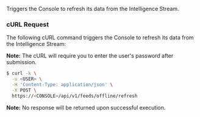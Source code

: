 Triggers the Console to refresh its data from the Intelligence Stream.

### cURL Request

The following cURL command triggers the Console to refresh its data from the Intelligence Stream:

**Note:** The cURL will require you to enter the user's password after submission.

```bash
$ curl -k \
  -u <USER> \
  -H 'Content-Type: application/json' \
  -X POST \
  https://<CONSOLE>/api/v1/feeds/offline/refresh
```

**Note:** No response will be returned upon successful execution.

